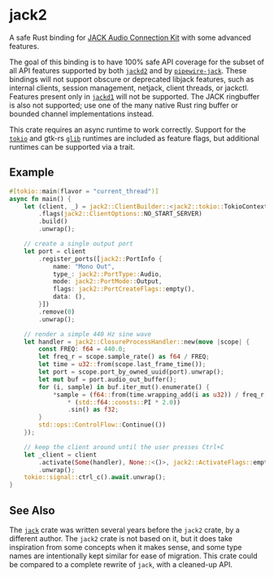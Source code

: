 # jack2

A safe Rust binding for [JACK Audio Connection Kit](https://jackaudio.org) with some advanced
features.

The goal of this binding is to have 100% safe API coverage for the subset of all API features
supported by both [`jackd2`](https://github.com/jackaudio/jack2) and by
[`pipewire-jack`](https://gitlab.freedesktop.org/pipewire/pipewire/-/wikis/Config-JACK). These
bindings will not support obscure or deprecated libjack features, such as internal clients,
session management, netjack, client threads, or jackctl. Features present only in
[`jackd1`](https://github.com/jackaudio/jack1) will not be supported. The JACK ringbuffer
is also not supported; use one of the many native Rust ring buffer or bounded channel
implementations instead.

This crate requires an async runtime to work correctly. Support for the
[`tokio`](https://tokio.rs/) and gtk-rs [`glib`](https://gtk-rs.org/) runtimes
are included as feature flags, but additional runtimes can be supported via a
trait.

## Example

```rust
#[tokio::main(flavor = "current_thread")]
async fn main() {
    let (client, _) = jack2::ClientBuilder::<jack2::tokio::TokioContext>::new("sine")
        .flags(jack2::ClientOptions::NO_START_SERVER)
        .build()
        .unwrap();

    // create a single output port
    let port = client
        .register_ports([jack2::PortInfo {
            name: "Mono Out",
            type_: jack2::PortType::Audio,
            mode: jack2::PortMode::Output,
            flags: jack2::PortCreateFlags::empty(),
            data: (),
        }])
        .remove(0)
        .unwrap();

    // render a simple 440 Hz sine wave
    let handler = jack2::ClosureProcessHandler::new(move |scope| {
        const FREQ: f64 = 440.0;
        let freq_r = scope.sample_rate() as f64 / FREQ;
        let time = u32::from(scope.last_frame_time());
        let port = scope.port_by_owned_uuid(port).unwrap();
        let mut buf = port.audio_out_buffer();
        for (i, sample) in buf.iter_mut().enumerate() {
            *sample = (f64::from(time.wrapping_add(i as u32)) / freq_r
                * (std::f64::consts::PI * 2.0))
                .sin() as f32;
        }
        std::ops::ControlFlow::Continue(())
    });

    // keep the client around until the user presses Ctrl+C
    let _client = client
        .activate(Some(handler), None::<()>, jack2::ActivateFlags::empty())
        .unwrap();
    tokio::signal::ctrl_c().await.unwrap();
}
```

## See Also

The [`jack`](https://docs.rs/jack/) crate was written several years before the `jack2` crate,
by a different author. The `jack2` crate is not based on it, but it does take inspiration from
some concepts when it makes sense, and some type names are intentionally kept similar for ease
of migration. This crate could be compared to a complete rewrite of `jack`,
with a cleaned-up API.
